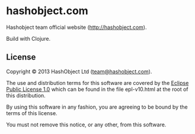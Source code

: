 # hashobject.com

Hashobject team official website (http://hashobject.com).

Build with Clojure.


## License

Copyright © 2013 HashObject Ltd (team@hashobject.com).

The use and distribution terms for this software are covered by the [Eclipse Public License 1.0](http://opensource.org/licenses/eclipse-1.0)
which can be found in the file epl-v10.html at the root of this distribution.

By using this software in any fashion, you are agreeing to be bound by the terms of this license.

You must not remove this notice, or any other, from this software.
